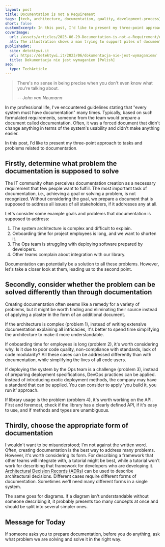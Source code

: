 ```yaml
---
layout: post
title: Documentation is not a Requirement
tags: [tech, architecture, documentation, quality, development-process]
short: false
customExcerpt: In this post, I'd like to present my three-point approach to tasks and problems related to documentation.
coverImage:
  url: /assets/articles/2023-06-29-Documentation-is-not-a-Requirement/documentation.png
  alt: The illustration shows a man trying to support piles of documents that are about to fall
publishedAt:
  site: detektywi.it
  url: https://detektywi.it/2023/06/dokumentacja-nie-jest-wymaganiem/
  title: Dokumentacja nie jest wymaganiem [Polish]
seo:
  type: TechArticle
---
```


> There's no sense in being precise when you don't even know what you're talking about.
> 
> -- <cite>John van Neumann</cite>

In my professional life, I've encountered guidelines stating that "every system must have documentation" many times.
Typically, based on such formulated requirements, someone from the team would prepare a document called documentation.
Often, it was a forced document that didn't change anything in terms of the system's usability and didn't make anything easier.

In this post, I'd like to present my three-point approach to tasks and problems related to documentation.

## Firstly, determine what problem the documentation is supposed to solve

The IT community often perceives documentation creation as a necessary requirement that few people want to fulfill.
The most important task of documentation, i.e., achieving a goal or solving a problem, is not recognized.
Without considering the goal, we prepare a document that is supposed to address all issues of all stakeholders, if it addresses any at all.

Let's consider some example goals and problems that documentation is supposed to address:

1. The system architecture is complex and difficult to explain.
2. Onboarding time for project employees is long, and we want to shorten it.
3. The Ops team is struggling with deploying software prepared by developers.
4. Other teams complain about integration with our library.

Documentation can potentially be a solution to all these problems.
However, let's take a closer look at them, leading us to the second point.

## Secondly, consider whether the problem can be solved differently than through documentation

Creating documentation often seems like a remedy for a variety of problems, but it might be worth finding and eliminating their source instead of applying a plaster in the form of an additional document.

If the architecture is complex (problem 1), instead of writing extensive documentation explaining all intricacies, it's better to spend time simplifying the architecture to make it more understandable.

If onboarding time for employees is long (problem 2), it's worth considering why.
Is it due to poor code quality, non-compliance with standards, lack of code modularity?
All these cases can be addressed differently than with documentation, while simplifying the lives of all code users.

If deploying the system by the Ops team is a challenge (problem 3), instead of preparing deployment specifications, DevOps practices can be applied.
Instead of introducing exotic deployment methods, the company may have a standard that can be applied.
You can consider to apply 'you build it, you run it' approach.

If library usage is the problem (problem 4), it's worth working on the API.
First and foremost, check if the library has a clearly defined API, if it's easy to use, and if methods and types are unambiguous.

## Thirdly, choose the appropriate form of documentation

I wouldn't want to be misunderstood; I'm not against the written word.
Often, creating documentation is the best way to address many problems.
However, it's worth considering its form.
For describing a framework that other teams will integrate with, a tutorial might be best, while a tutorial won't work for describing that framework for developers who are developing it.
[Architectural Decision Records (ADRs)](https://adr.github.io/) can be used to describe architectural decisions.
Different cases require different forms of documentation.
Sometimes we'll need many different forms in a single system.

The same goes for diagrams.
If a diagram isn't understandable without someone describing it, it probably presents too many concepts at once and should be split into several simpler ones.

## Message for Today

If someone asks you to prepare documentation, before you do anything, ask what problem we are solving and solve it in the right way.
